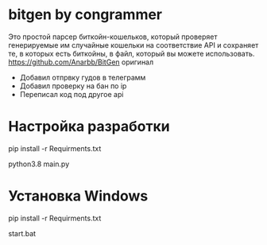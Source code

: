 # bitgen by congrammer
Это простой парсер биткойн-кошельков, который проверяет генерируемые им случайные кошельки на соответствие API и сохраняет те, в которых есть биткойны, в файл, который вы можете использовать.
https://github.com/Anarbb/BitGen оригинал

- Добавил отпрвку гудов в телеграмм 
- Добавил проверку на бан по ip
- Переписал код под другое api

# Настройка разработки
pip install -r Requirments.txt

python3.8 main.py

# Установка Windows
pip install -r Requirments.txt

start.bat
